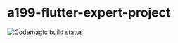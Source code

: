 # a199-flutter-expert-project
[![Codemagic build status](https://api.codemagic.io/apps/618c82296f8d0fe496a4bac7/618c82296f8d0fe496a4bac6/status_badge.svg)](https://codemagic.io/apps/618c82296f8d0fe496a4bac7/618c82296f8d0fe496a4bac6/latest_build)